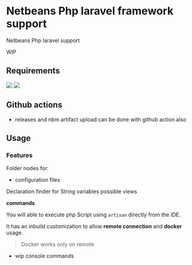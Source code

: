 # Netbeans Php laravel framework support

Netbeans Php laravel support

WIP

## Requirements
[![](https://img.shields.io/badge/Version-2.0+-green)]() [![](https://img.shields.io/badge/Netbeans-18+-green)]()

## Github actions

- releases and nbm artifact upload can be done with github action also

## Usage

### Features

Folder nodes for:
  - configuration files

Declaration finder for String variables possible views

**commands**

You will able to execute php Script using `artisan` directly from the IDE.

It has an inbuild customization to allow **remote connection** and **docker** usage.

> Docker works only on remote

- wip console commands